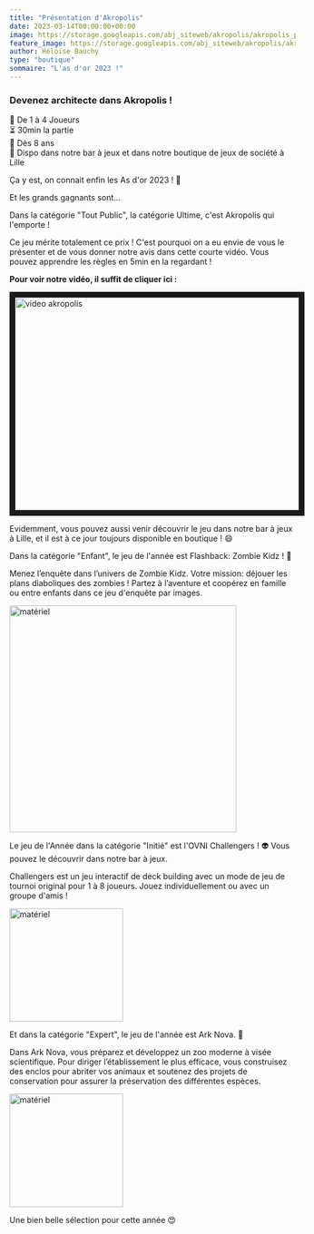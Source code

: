 ```yaml
---
title: "Présentation d'Akropolis"
date: 2023-03-14T00:00:00+00:00
image: https://storage.googleapis.com/abj_siteweb/akropolis/akropolis_presentation.png
feature_image: https://storage.googleapis.com/abj_siteweb/akropolis/akropolis_presentation.png
author: Héloïse Bauchy
type: "boutique"
sommaire: "L'as d'or 2023 !"
---
```

### Devenez architecte dans Akropolis !

:busts_in_silhouette:  De 1 à 4 Joueurs <br>
:hourglass_flowing_sand: 30min la partie <br>
:birthday: Dès 8 ans <br>
:game_die: Dispo dans notre bar à jeux et dans notre boutique de jeux de société à Lille <br>

Ça y est, on connait enfin les As d'or 2023 ! :tada:

Et les grands gagnants sont...

Dans la catégorie "Tout Public", la catégorie Ultime, c'est Akropolis qui l'emporte !

Ce jeu mérite totalement ce prix !
C'est pourquoi on a eu envie de vous le présenter et de vous donner notre avis dans cette courte vidéo. Vous pouvez apprendre les règles en 5min en la regardant !

**Pour voir notre vidéo, il suffit de cliquer ici :**

<a href="http://www.youtube.com/watch?feature=player_embedded&v=GAnTHV1kplM
" target="_blank"><img src="http://img.youtube.com/vi/GAnTHV1kplM/0.jpg"
alt="video akropolis" width="500" height="375" border="10" /></a>

Evidemment, vous pouvez aussi venir découvrir le jeu dans notre bar à jeux à Lille, et il est à ce jour toujours disponible en boutique ! :smile:

Dans la catégorie "Enfant", le jeu de l'année est Flashback: Zombie Kidz ! :mag_right:

Menez l’enquête dans l’univers de Zombie Kidz. Votre mission: déjouer les plans diaboliques des zombies ! Partez à l’aventure et coopérez en famille ou entre enfants dans ce jeu d'enquête par images.

<img src="https://www.lillojeux.ca/wp-content/uploads/2022/09/flashback-zombie-kidz-jeu-presentation.jpg" alt="matériel" width="400"/>

Le jeu de l'Année dans la catégorie "Initié" est l'OVNI Challengers ! :alien: Vous pouvez le découvrir dans notre bar à jeux.

Challengers est un jeu interactif de deck building avec un mode de jeu de tournoi original pour 1 à 8 joueurs. Jouez individuellement ou avec un groupe d'amis !

<img src="https://m.media-amazon.com/images/I/81oa-t-Di-L._AC_SL1500_.jpg" alt="matériel" width="200"/>

Et dans la catégorie "Expert", le jeu de l'année est Ark Nova. :tiger:

Dans Ark Nova, vous préparez et développez un zoo moderne à visée scientifique. Pour diriger l’établissement le plus efficace, vous construisez des enclos pour abriter vos animaux et soutenez des projets de conservation pour assurer la préservation des différentes espèces.

<img src="https://static.fnac-static.com/multimedia/Images/FR/MDM/75/ba/39/20560501/3756-1/tsp20230224103654/Jeu-de-strategie-Super-Meeple-Ark-Nova.jpg" alt="matériel" width="200"/>

Une bien belle sélection pour cette année :heart_eyes:
